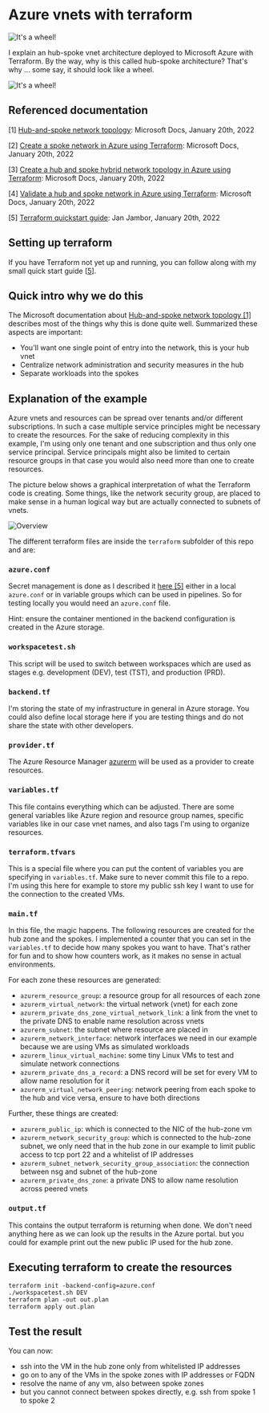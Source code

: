 # Azure vnets with terraform

![It's a wheel!](.images/hub-and-spoke.jpg "It's a wheel!")

I explain an hub-spoke vnet architecture deployed to Microsoft Azure with Terraform. By the way, why is this called hub-spoke architecture? That's why ... some say, it should look like a wheel.

![It's a wheel!](.images/hub-and-spoke.png "It's a wheel!")

## Referenced documentation

[1] [Hub-and-spoke network topology](https://docs.microsoft.com/en-us/azure/cloud-adoption-framework/ready/azure-best-practices/hub-spoke-network-topology): Microsoft Docs, January 20th, 2022

[2] [Create a spoke network in Azure using Terraform](https://docs.microsoft.com/en-us/azure/developer/terraform/hub-spoke-spoke-network):  Microsoft Docs, January 20th, 2022

[3] [Create a hub and spoke hybrid network topology in Azure using Terraform](https://docs.microsoft.com/en-us/azure/developer/terraform/hub-spoke-introduction):  Microsoft Docs, January 20th, 2022

[4] [Validate a hub and spoke network in Azure using Terraform](https://docs.microsoft.com/en-us/azure/developer/terraform/hub-spoke-validation): Microsoft Docs, January 20th, 2022

[5] [Terraform quickstart guide](https://github.com/JamborJan/terraform-guide): Jan Jambor, January 20th, 2022

## Setting up terraform

If you have Terraform not yet up and running, you can follow along with my small quick start guide [[5](https://github.com/JamborJan/terraform-guide)].

## Quick intro why we do this

The Microsoft documentation about [Hub-and-spoke network topology [1]](https://docs.microsoft.com/en-us/azure/cloud-adoption-framework/ready/azure-best-practices/hub-spoke-network-topology) describes most of the things why this is done quite well. Summarized these aspects are important:

- You'll want one single point of entry into the network, this is your hub vnet
- Centralize network administration and security measures in the hub
- Separate workloads into the spokes

## Explanation of the example

Azure vnets and resources can be spread over tenants and/or different subscriptions. In such a case multiple service principles might be necessary to create the resources. For the sake of reducing complexity in this example, I'm using only one tenant and one subscription and thus only one service principal. Service principals might also be limited to certain resource groups in that case you would also need more than one to create resources.

The picture below shows a graphical interpretation of what the Terraform code is creating. Some things, like the network security group, are placed to make sense in a human logical way but are actually connected to subnets of vnets.

![Overview](.images/overview.png "Overview of the hub and spoke zones")

The different terraform files are inside the `terraform` subfolder of this repo and are:

### `azure.conf`

Secret management is done as I described it [here [5]](https://github.com/JamborJan/terraform-guide#working-with-secrets) either in a local `azure.conf` or in variable groups which can be used in pipelines. So for testing locally you would need an `azure.conf` file.

Hint: ensure the container mentioned in the backend configuration is created in the Azure storage.

### `workspacetest.sh`

This script will be used to switch between workspaces which are used as stages e.g. development (DEV), test (TST), and production (PRD).

### `backend.tf`

I'm storing the state of my infrastructure in general in Azure storage. You could also define local storage here if you are testing things and do not share the state with other developers.

### `provider.tf`

The Azure Resource Manager [azurerm](https://registry.terraform.io/providers/hashicorp/azurerm/latest) will be used as a provider to create resources.

### `variables.tf`

This file contains everything which can be adjusted. There are some general variables like Azure region and resource group names, specific variables like in our case vnet names, and also tags I'm using to organize resources.

### `terraform.tfvars`

This is a special file where you can put the content of variables you are specifying in `variables.tf`. Make sure to never commit this file to a repo. I'm using this here for example to store my public ssh key I want to use for the connection to the created VMs.

### `main.tf`

In this file, the magic happens. The following resources are created for the hub zone and the spokes. I implemented a counter that you can set in the `variables.tf` to decide how many spokes you want to have. That's rather for fun and to show how counters work, as it makes no sense in actual environments.

For each zone these resources are generated:
- `azurerm_resource_group`: a resource group for all resources of each zone
- `azurerm_virtual_network`: the virtual network (vnet) for each zone
- `azurerm_private_dns_zone_virtual_network_link`: a link from the vnet to the private DNS to enable name resolution across vnets
- `azurerm_subnet`: the subnet where resource are placed in
- `azurerm_network_interface`: network interfaces we need in our example because we are using VMs as simulated workloads
- `azurerm_linux_virtual_machine`: some tiny Linux VMs to test and simulate network connections
- `azurerm_private_dns_a_record`: a DNS record will be set for every VM to allow name resolution for it
- `azurerm_virtual_network_peering`: network peering from each spoke to the hub and vice versa, ensure to have both directions

Further, these things are created:
- `azurerm_public_ip`: which is connected to the NIC of the hub-zone vm
- `azurerm_network_security_group`: which is connected to the hub-zone subnet, we only need that in the hub zone in our example to limit public access to tcp port 22 and a whitelist of IP addresses
- `azurerm_subnet_network_security_group_association`: the connection between nsg and subnet of the hub-zone
- `azurerm_private_dns_zone`: a private DNS to allow name resolution across peered vnets

### `output.tf`

This contains the output terraform is returning when done. We don't need anything here as we can look up the results in the Azure portal. but you could for example print out the new public IP used for the hub zone.

## Executing terraform to create the resources

```
terraform init -backend-config=azure.conf
./workspacetest.sh DEV
terraform plan -out out.plan
terraform apply out.plan
```

## Test the result

You can now:
- ssh into the VM in the hub zone only from whitelisted IP addresses
- go on to any of the VMs in the spoke zones with IP addresses or FQDN
- resolve the name of any vm, also between spoke zones
- but you cannot connect between spokes directly, e.g. ssh from spoke 1 to spoke 2
